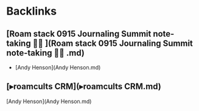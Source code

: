
# Backlinks
## [Roam stack 0915 Journaling Summit note-taking 🏄‍♀️ ](Roam stack 0915 Journaling Summit note-taking 🏄‍♀️ .md)
- [Andy Henson](Andy Henson.md)

## [▸roamcults CRM](▸roamcults CRM.md)
[Andy Henson](Andy Henson.md)

